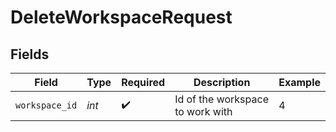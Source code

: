 # DeleteWorkspaceRequest


## Fields

| Field                            | Type                             | Required                         | Description                      | Example                          |
| -------------------------------- | -------------------------------- | -------------------------------- | -------------------------------- | -------------------------------- |
| `workspace_id`                   | *int*                            | :heavy_check_mark:               | Id of the workspace to work with | 4                                |